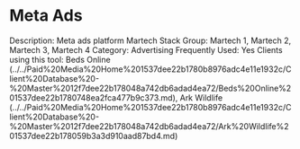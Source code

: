 # Meta Ads

Description: Meta ads platform 
Martech Stack Group: Martech 1, Martech 2, Martech 3, Martech 4
Category: Advertising
Frequently Used: Yes
Clients using this tool: Beds Online (../../Paid%20Media%20Home%201537dee22b1780b8976adc4e11e1932c/Client%20Database%20-%20Master%2012f7dee22b178048a742db6adad4ea72/Beds%20Online%201537dee22b1780748ea2fca477b9c373.md), Ark Wildlife (../../Paid%20Media%20Home%201537dee22b1780b8976adc4e11e1932c/Client%20Database%20-%20Master%2012f7dee22b178048a742db6adad4ea72/Ark%20Wildlife%201537dee22b178059b3a3d910aad87bd4.md)